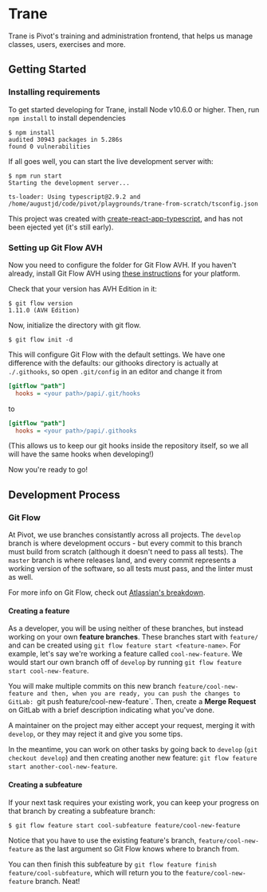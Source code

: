 Trane
=====

Trane is Pivot's training and administration frontend, that helps us manage
classes, users, exercises and more.

## Getting Started

### Installing requirements
To get started developing for Trane, install Node v10.6.0 or higher. Then, run
`npm install` to install dependencies

```console
$ npm install
audited 30943 packages in 5.286s
found 0 vulnerabilities
```

If all goes well, you can start the live development server with:

```console
$ npm run start
Starting the development server...

ts-loader: Using typescript@2.9.2 and /home/augustjd/code/pivot/playgrounds/trane-from-scratch/tsconfig.json
```

This project was created with
[create-react-app-typescript](https://github.com/wmonk/create-react-app-typescript),
and has not been ejected yet (it's still early).

### Setting up Git Flow AVH

Now you need to configure the folder for Git Flow AVH. If you haven't
already, install Git Flow AVH using [these
instructions](https://github.com/petervanderdoes/gitflow-avh/wiki/Installation) for your platform.

Check that your version has AVH Edition in it:
```console
$ git flow version
1.11.0 (AVH Edition)
```

Now, initialize the directory with git flow.

```console
$ git flow init -d
```

This will configure Git Flow with the default settings. We have one
difference with the defaults: our githooks directory is actually at
`./.githooks`, so open `.git/config` in an editor and change it from

```ini
[gitflow "path"]
  hooks = <your path>/papi/.git/hooks
```

to

```ini
[gitflow "path"]
  hooks = <your path>/papi/.githooks
```

(This allows us to keep our git hooks inside the repository itself, so
we all will have the same hooks when developing!)

Now you're ready to go!

## Development Process

### Git Flow
At Pivot, we use branches consistantly across all projects. The `develop`
branch is where development occurs - but every commit to this branch must
build from scratch (although it doesn't need to pass all tests). The `master`
branch is where releases land, and every commit represents a working version
of the software, so all tests must pass, and the linter must as well.

For more info on Git Flow, check out [Atlassian's breakdown](https://www.atlassian.com/git/tutorials/comparing-workflows/gitflow-workflow).

#### Creating a feature
As a developer, you will be using neither of these branches, but instead working
on your own **feature branches**. These branches start with `feature/` and can be
created using `git flow feature start <feature-name>`. For example, let's say we're
working a feature called `cool-new-feature`. We would start our own branch off of 
`develop` by running `git flow feature start cool-new-feature`.

You will make multiple commits on this new branch `feature/cool-new-feature and
then, when you are ready, you can push the changes to GitLab: `git push
feature/cool-new-feature`. Then, create a **Merge Request** on GitLab with a
brief description indicating what you've done.

A maintainer on the project may either accept your request, merging it with
`develop`, or they may reject it and give you some tips.

In the meantime, you can work on other tasks by going back to `develop` (`git checkout develop`)
and then creating another new feature: `git flow feature start another-cool-new-feature`.

#### Creating a subfeature
If your next task requires your existing work, you can keep your progress on
that branch by creating a subfeature branch:

```console
$ git flow feature start cool-subfeature feature/cool-new-feature
```

Notice that you have to use the existing feature's branch,
`feature/cool-new-feature` as the last argument so Git Flow knows where to
branch from.

You can then finish this subfeature by `git flow feature finish feature/cool-subfeature`, which
will return you to the `feature/cool-new-feature` branch. Neat!
